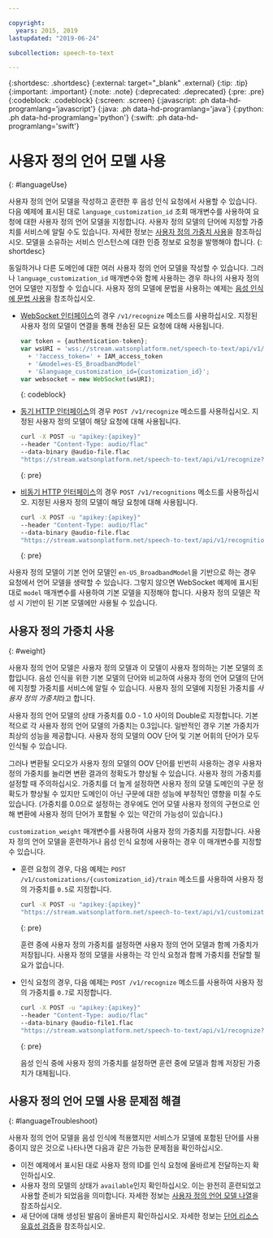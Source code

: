 ```yaml
---

copyright:
  years: 2015, 2019
lastupdated: "2019-06-24"

subcollection: speech-to-text

---
```


{:shortdesc: .shortdesc}
{:external: target="_blank" .external}
{:tip: .tip}
{:important: .important}
{:note: .note}
{:deprecated: .deprecated}
{:pre: .pre}
{:codeblock: .codeblock}
{:screen: .screen}
{:javascript: .ph data-hd-programlang='javascript'}
{:java: .ph data-hd-programlang='java'}
{:python: .ph data-hd-programlang='python'}
{:swift: .ph data-hd-programlang='swift'}

# 사용자 정의 언어 모델 사용
{: #languageUse}

사용자 정의 언어 모델을 작성하고 훈련한 후 음성 인식 요청에서 사용할 수 있습니다. 다음 예제에 표시된 대로 `language_customization_id` 조회 매개변수를 사용하여 요청에 대한 사용자 정의 언어 모델을 지정합니다. 사용자 정의 모델의 단어에 지정할 가중치를 서비스에 알릴 수도 있습니다. 자세한 정보는 [사용자 정의 가중치 사용](#weight)을 참조하십시오. 모델을 소유하는 서비스 인스턴스에 대한 인증 정보로 요청을 발행해야 합니다.
{: shortdesc}

동일하거나 다른 도메인에 대한 여러 사용자 정의 언어 모델을 작성할 수 있습니다. 그러나 `language_customization_id` 매개변수와 함께 사용하는 경우 하나의 사용자 정의 언어 모델만 지정할 수 있습니다. 사용자 정의 모델에 문법을 사용하는 예제는 [음성 인식에 문법 사용](/docs/services/speech-to-text?topic=speech-to-text-grammarUse)을 참조하십시오.

-   [WebSocket 인터페이스](/docs/services/speech-to-text?topic=speech-to-text-websockets)의 경우 `/v1/recognize` 메소드를 사용하십시오. 지정된 사용자 정의 모델이 연결을 통해 전송된 모든 요청에 대해 사용됩니다.

    ```javascript
    var token = {authentication-token};
    var wsURI = 'wss://stream.watsonplatform.net/speech-to-text/api/v1/recognize'
      + '?access_token=' + IAM_access_token
      + '&model=es-ES_BroadbandModel'
      + '&language_customization_id={customization_id}';
    var websocket = new WebSocket(wsURI);
    ```
    {: codeblock}
-   [동기 HTTP 인터페이스](/docs/services/speech-to-text?topic=speech-to-text-http)의 경우 `POST /v1/recognize` 메소드를 사용하십시오. 지정된 사용자 정의 모델이 해당 요청에 대해 사용됩니다.

    ```bash
    curl -X POST -u "apikey:{apikey}"
    --header "Content-Type: audio/flac"
    --data-binary @audio-file.flac
    "https://stream.watsonplatform.net/speech-to-text/api/v1/recognize?language_customization_id={customization_id}"
    ```
    {: pre}
-   [비동기 HTTP 인터페이스](/docs/services/speech-to-text?topic=speech-to-text-async)의 경우 `POST /v1/recognitions` 메소드를 사용하십시오. 지정된 사용자 정의 모델이 해당 요청에 대해 사용됩니다.

    ```bash
    curl -X POST -u "apikey:{apikey}"
    --header "Content-Type: audio/flac"
    --data-binary @audio-file.flac
    "https://stream.watsonplatform.net/speech-to-text/api/v1/recognitions?language_customization_id={customization_id}"
    ```
    {: pre}

사용자 정의 모델이 기본 언어 모델인 `en-US_BroadbandModel`을 기반으로 하는 경우 요청에서 언어 모델을 생략할 수 있습니다. 그렇지 않으면 WebSocket 예제에 표시된 대로 `model` 매개변수를 사용하여 기본 모델을 지정해야 합니다. 사용자 정의 모델은 작성 시 기반이 된 기본 모델에만 사용될 수 있습니다.

## 사용자 정의 가중치 사용
{: #weight}

사용자 정의 언어 모델은 사용자 정의 모델과 이 모델이 사용자 정의하는 기본 모델의 조합입니다. 음성 인식을 위한 기본 모델의 단어와 비교하여 사용자 정의 언어 모델의 단어에 지정할 가중치를 서비스에 알릴 수 있습니다. 사용자 정의 모델에 지정된 가중치를 *사용자 정의 가중치*라고 합니다.

사용자 정의 언어 모델의 상태 가중치를 0.0 - 1.0 사이의 Double로 지정합니다. 기본적으로 각 사용자 정의 언어 모델의 가중치는 0.3입니다. 일반적인 경우 기본 가중치가 최상의 성능을 제공합니다. 사용자 정의 모델의 OOV 단어 및 기본 어휘의 단어가 모두 인식될 수 있습니다.

그러나 변환될 오디오가 사용자 정의 모델의 OOV 단어를 빈번히 사용하는 경우 사용자 정의 가중치를 늘리면 변환 결과의 정확도가 향상될 수 있습니다. 사용자 정의 가중치를 설정할 때 주의하십시오. 가중치를 더 높게 설정하면 사용자 정의 모델 도메인의 구문 정확도가 향상될 수 있지만 도메인이 아닌 구문에 대한 성능에 부정적인 영향을 미칠 수도 있습니다. (가중치를 0.0으로 설정하는 경우에도 언어 모델 사용자 정의의 구현으로 인해 변환에 사용자 정의 단어가 포함될 수 있는 약간의 가능성이 있습니다.)

`customization_weight` 매개변수를 사용하여 사용자 정의 가중치를 지정합니다. 사용자 정의 언어 모델을 훈련하거나 음성 인식 요청에 사용하는 경우 이 매개변수를 지정할 수 있습니다.

-   훈련 요청의 경우, 다음 예제는 `POST /v1/customizations/{customization_id}/train` 메소드를 사용하여 사용자 정의 가중치를 `0.5`로 지정합니다.

    ```bash
    curl -X POST -u "apikey:{apikey}"
    "https://stream.watsonplatform.net/speech-to-text/api/v1/customizations/{customization_id}/train?customization_weight=0.5"
    ```
    {: pre}

    훈련 중에 사용자 정의 가중치를 설정하면 사용자 정의 언어 모델과 함께 가중치가 저장됩니다. 사용자 정의 모델을 사용하는 각 인식 요청과 함께 가중치를 전달할 필요가 없습니다.

-   인식 요청의 경우, 다음 예제는 `POST /v1/recognize` 메소드를 사용하여 사용자 정의 가중치를 `0.7`로 지정합니다.

    ```bash
    curl -X POST -u "apikey:{apikey}"
    --header "Content-Type: audio/flac"
    --data-binary @audio-file1.flac
    "https://stream.watsonplatform.net/speech-to-text/api/v1/recognize?language_customization_id={customization_id}&customization_weight=0.7"
    ```
    {: pre}

    음성 인식 중에 사용자 정의 가중치를 설정하면 훈련 중에 모델과 함께 저장된 가중치가 대체됩니다.

## 사용자 정의 언어 모델 사용 문제점 해결
{: #languageTroubleshoot}

사용자 정의 언어 모델을 음성 인식에 적용했지만 서비스가 모델에 포함된 단어를 사용 중이지 않은 것으로 나타나면 다음과 같은 가능한 문제점을 확인하십시오.

-   이전 예제에서 표시된 대로 사용자 정의 ID를 인식 요청에 올바르게 전달하는지 확인하십시오.
-   사용자 정의 모델의 상태가 `available`인지 확인하십시오. 이는 완전히 훈련되었고 사용할 준비가 되었음을 의미합니다. 자세한 정보는 [사용자 정의 언어 모델 나열](/docs/services/speech-to-text?topic=speech-to-text-manageLanguageModels#listModels-language)을 참조하십시오.
-   새 단어에 대해 생성된 발음이 올바른지 확인하십시오. 자세한 정보는 [단어 리소스 유효성 검증](/docs/services/speech-to-text?topic=speech-to-text-corporaWords#validateModel)을 참조하십시오.
